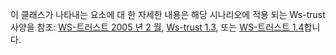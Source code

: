 이 클래스가 나타내는 요소에 대 한 자세한 내용은 해당 시나리오에 적용 되는 Ws-trust 사양을 참조: [WS-트러스트 2005 년 2 월](http://schemas.xmlsoap.org/ws/2005/02/trust/), [Ws-trust 1.3](http://docs.oasis-open.org/ws-sx/ws-trust/200512/ws-trust-1.3-os.html), 또는 [WS-트러스트 1.4](http://docs.oasis-open.org/ws-sx/ws-trust/v1.4/os/ws-trust-1.4-spec-os.html)합니다.
